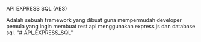API EXPRESS SQL (AES)

Adalah sebuah framework yang dibuat guna mempermudah developer pemula yang ingin membuat rest api menggunakan express js dan database sql.
"# API_EXPRESS_SQL" 

